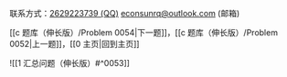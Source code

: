 联系方式：<a href="https://qm.qq.com/q/iA1sKuakak">2629223739 (QQ)</a> <a href="mailto:econsunrq@outlook.com">econsunrq@outlook.com (邮箱)</a>

[[c 题库（伸长版）/Problem 0054|下一题]]，[[c 题库（伸长版）/Problem 0052|上一题]]，[[0 主页|回到主页]]

![[1 汇总问题（伸长版）#^0053]]
